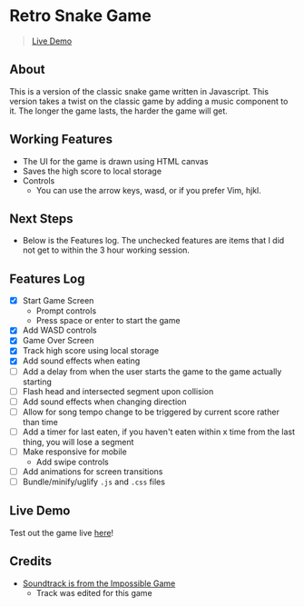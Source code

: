 # Retro Snake Game

> [Live Demo](https://johnpham.net/snake-beat)

## About

This is a version of the classic snake game written in Javascript. This version takes a twist on the classic game by adding a music component to it. The longer the game lasts, the harder the game will get.

## Working Features

- The UI for the game is drawn using HTML canvas
- Saves the high score to local storage
- Controls
  - You can use the arrow keys, wasd, or if you prefer Vim, hjkl.

## Next Steps

- Below is the Features log. The unchecked features are items that I did not get to within the 3 hour working session.

## Features Log

- [x] Start Game Screen
  - Prompt controls
  - Press space or enter to start the game
- [x] Add WASD controls
- [x] Game Over Screen
- [x] Track high score using local storage
- [x] Add sound effects when eating
- [ ] Add a delay from when the user starts the game to the game actually starting
- [ ] Flash head and intersected segment upon collision
- [ ] Add sound effects when changing direction
- [ ] Allow for song tempo change to be triggered by current score rather than time
- [ ] Add a timer for last eaten, if you haven't eaten within x time from the last thing, you will lose a segment
- [ ] Make responsive for mobile
  - Add swipe controls
- [ ] Add animations for screen transitions
- [ ] Bundle/minify/uglify `.js` and `.css` files

## Live Demo

Test out the game live [here](https://johnpham.net/snake-beat)!

## Credits

- [Soundtrack is from the Impossible Game](https://impossiblegame.org/)
  - Track was edited for this game
